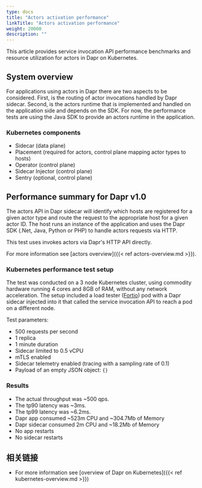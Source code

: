 ```yaml
---
type: docs
title: "Actors activation performance"
linkTitle: "Actors activation performance"
weight: 20000
description: ""
---
```


This article provides service invocation API performance benchmarks and resource utilization for actors in Dapr on Kubernetes.

## System overview

For applications using actors in Dapr there are two aspects to be considered. First, is the routing of actor invocations handled by Dapr sidecar. Second, is the actors runtime that is implemented and handled on the application side and depends on the SDK. For now, the performance tests are using the Java SDK to provide an actors runtime in the application.

### Kubernetes components

* Sidecar (data plane)
* Placement (required for actors, control plane mapping actor types to hosts)
* Operator (control plane)
* Sidecar Injector (control plane)
* Sentry (optional, control plane)

## Performance summary for Dapr v1.0

The actors API in Dapr sidecar will identify which hosts are registered for a given actor type and route the request to the appropriate host for a given actor ID. The host runs an instance of the application and uses the Dapr SDK (.Net, Java, Python or PHP) to handle actors requests via HTTP.

This test uses invokes actors via Dapr's HTTP API directly.

For more information see [actors overview]({{< ref actors-overview.md >}}).

### Kubernetes performance test setup

The test was conducted on a 3 node Kubernetes cluster, using commodity hardware running 4 cores and 8GB of RAM, without any network acceleration. The setup included a load tester ([Fortio](https://github.com/fortio/fortio)) pod with a Dapr sidecar injected into it that called the service invocation API to reach a pod on a different node.

Test parameters:

* 500 requests per second
* 1 replica
* 1 minute duration
* Sidecar limited to 0.5 vCPU
* mTLS enabled
* Sidecar telemetry enabled (tracing with a sampling rate of 0.1)
* Payload of an empty JSON object: `{}`

### Results

* The actual throughput was ~500 qps.
* The tp90 latency was ~3ms.
* The tp99 latency was ~6.2ms.
* Dapr app consumed ~523m CPU and ~304.7Mb of Memory
* Dapr sidecar consumed 2m CPU and ~18.2Mb of Memory
* No app restarts
* No sidecar restarts

## 相关链接
* For more information see [overview of Dapr on Kubernetes]({{< ref kubernetes-overview.md >}})